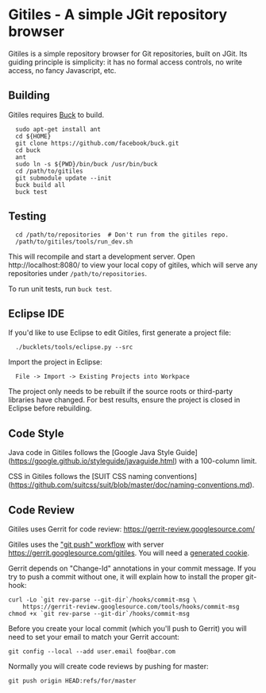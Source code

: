 Gitiles - A simple JGit repository browser
==========================================

Gitiles is a simple repository browser for Git repositories, built on JGit. Its
guiding principle is simplicity: it has no formal access controls, no write
access, no fancy Javascript, etc.


Building
--------

Gitiles requires [Buck](http://facebook.github.io/buck/) to build.

```
  sudo apt-get install ant
  cd ${HOME}
  git clone https://github.com/facebook/buck.git
  cd buck
  ant
  sudo ln -s ${PWD}/bin/buck /usr/bin/buck
  cd /path/to/gitiles
  git submodule update --init
  buck build all
  buck test
```


Testing
-------

```
  cd /path/to/repositories  # Don't run from the gitiles repo.
  /path/to/gitiles/tools/run_dev.sh
```

This will recompile and start a development server.  Open
http://localhost:8080/ to view your local copy of gitiles, which
will serve any repositories under `/path/to/repositories`.

To run unit tests, run `buck test`.


Eclipse IDE
-----------

If you'd like to use Eclipse to edit Gitiles, first generate a project file:

```
  ./bucklets/tools/eclipse.py --src
```

Import the project in Eclipse:

```
  File -> Import -> Existing Projects into Workpace
```

The project only needs to be rebuilt if the source roots or third-party
libraries have changed. For best results, ensure the project is closed in
Eclipse before rebuilding.


Code Style
----------

Java code in Gitiles follows the [Google Java Style Guide]
(https://google.github.io/styleguide/javaguide.html) with a 100-column limit.

CSS in Gitiles follows the [SUIT CSS naming conventions]
(https://github.com/suitcss/suit/blob/master/doc/naming-conventions.md).

Code Review
-----------

Gitiles uses Gerrit for code review:
https://gerrit-review.googlesource.com/

Gitiles uses the ["git push" workflow][1] with server
https://gerrit.googlesource.com/gitiles.  You will need a
[generated cookie][2].

[1]: https://gerrit-review.googlesource.com/Documentation/user-upload.html#_git_push
[2]: https://gerrit.googlesource.com/new-password

Gerrit depends on "Change-Id" annotations in your commit message.
If you try to push a commit without one, it will explain how to
install the proper git-hook:

```
curl -Lo `git rev-parse --git-dir`/hooks/commit-msg \
    https://gerrit-review.googlesource.com/tools/hooks/commit-msg
chmod +x `git rev-parse --git-dir`/hooks/commit-msg
```

Before you create your local commit (which you'll push to Gerrit)
you will need to set your email to match your Gerrit account:

```
git config --local --add user.email foo@bar.com
```

Normally you will create code reviews by pushing for master:

```
git push origin HEAD:refs/for/master
```
